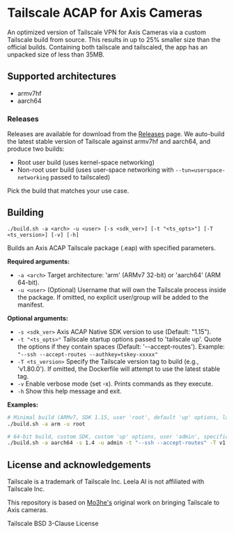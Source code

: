 # Tailscale ACAP for Axis Cameras

An optimized version of Tailscale VPN for Axis Cameras via a custom Tailscale build from source. This results in up to 25% smaller size than the official builds. Containing both tailscale and tailscaled, the app has an unpacked size of less than 35MB.

## Supported architectures

- armv7hf
- aarch64

### Releases

Releases are available for download from the [Releases](https://github.com/leela-ai/axis-tailscale/releases) page. We auto-build the latest stable version of Tailscale against armv7hf and aarch64, and produce two builds:

- Root user build (uses kernel-space networking)
- Non-root user build (uses user-space networking with `--tun=userspace-networking` passed to tailscaled)

Pick the build that matches your use case.

## Building

```
./build.sh -a <arch> -u <user> [-s <sdk_ver>] [-t "<ts_opts>"] [-T <ts_version>] [-v] [-h]
```

Builds an Axis ACAP Tailscale package (.eap) with specified parameters.

**Required arguments:**
  - `-a <arch>`     Target architecture: 'arm' (ARMv7 32-bit) or 'aarch64' (ARM 64-bit).
  - `-u <user>`     (Optional) Username that will own the Tailscale process inside the package. If omitted, no explicit user/group will be added to the manifest.

**Optional arguments:**
  - `-s <sdk_ver>`  Axis ACAP Native SDK version to use (Default: "1.15").
  - `-t "<ts_opts>"` Tailscale startup options passed to 'tailscale up'. Quote the options if they contain spaces (Default: '--accept-routes'). Example: `"--ssh --accept-routes --authkey=tskey-xxxxx"`
  - `-T <ts_version>` Specify the Tailscale version tag to build (e.g., 'v1.80.0'). If omitted, the Dockerfile will attempt to use the latest stable tag.
  - `-v`            Enable verbose mode (set -x). Prints commands as they execute.
  - `-h`            Show this help message and exit.

**Examples:**

```bash
# Minimal build (ARMv7, SDK 1.15, user 'root', default 'up' options, latest Tailscale)
./build.sh -a arm -u root

# 64-bit build, custom SDK, custom 'up' options, user 'admin', specific Tailscale version
./build.sh -a aarch64 -s 1.4 -u admin -t "--ssh --accept-routes" -T v1.80.0
```

## License and acknowledgements

Tailscale is a trademark of Tailscale Inc. Leela AI is not affiliated with Tailscale Inc.

This repository is based on [Mo3he's](https://github.com/Mo3he/Axis_Cam_Tailscale) original work on bringing Tailscale to Axis cameras.

Tailscale BSD 3-Clause License
